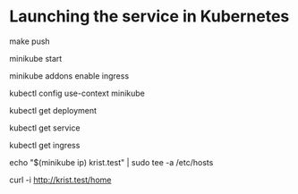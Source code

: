 # Launching the service in Kubernetes

make push

minikube start

minikube addons enable ingress

kubectl config use-context minikube

kubectl get deployment

kubectl get service

kubectl get ingress

echo "$(minikube ip) krist.test" | sudo tee -a /etc/hosts

curl -i http://krist.test/home